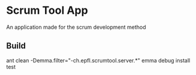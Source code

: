 Scrum Tool App
==============

An application made for the scrum development method


Build
-----

ant clean -Demma.filter="-ch.epfl.scrumtool.server.*" emma debug install test
